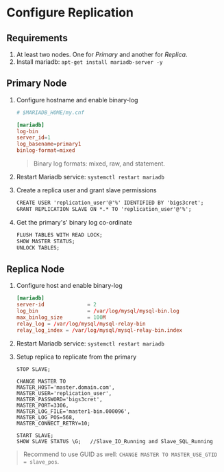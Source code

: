 # Configure Replication

## Requirements

1. At least two nodes. One for *Primary* and another for *Replica*.
2. Install mariadb: `apt-get install mariadb-server -y`

## Primary Node

1. Configure hostname and enable binary-log

    ```cnf
    # $MARIADB_HOME/my.cnf

    [mariadb]
    log-bin
    server_id=1
    log_basename=primary1
    binlog-format=mixed
    ```

    > Binary log formats: mixed, raw, and statement.

2. Restart Mariadb service: `systemctl restart mariadb`

3. Create a replica user and grant slave permissions

    ```txt
    CREATE USER 'replication_user'@'%' IDENTIFIED BY 'bigs3cret';
    GRANT REPLICATION SLAVE ON *.* TO 'replication_user'@'%';
    ```

4. Get the primary's' binary log co-ordinate

    ```txt
    FLUSH TABLES WITH READ LOCK;
    SHOW MASTER STATUS;
    UNLOCK TABLES;
    ```

## Replica Node

1. Configure host and enable binary-log

    ```cnf
    [mariadb]
    server-id              = 2
    log_bin                = /var/log/mysql/mysql-bin.log
    max_binlog_size        = 100M
    relay_log = /var/log/mysql/mysql-relay-bin
    relay_log_index = /var/log/mysql/mysql-relay-bin.index
    ```

2. Restart Mariadb service: `systemctl restart mariadb`

3. Setup replica to replicate from the primary

    ```mariadb
    STOP SLAVE;

    CHANGE MASTER TO
    MASTER_HOST='master.domain.com',
    MASTER_USER='replication_user',
    MASTER_PASSWORD='bigs3cret',
    MASTER_PORT=3306,
    MASTER_LOG_FILE='master1-bin.000096',
    MASTER_LOG_POS=568,
    MASTER_CONNECT_RETRY=10;

    START SLAVE;
    SHOW SLAVE STATUS \G;   //Slave_IO_Running and Slave_SQL_Running
    ```

> Recommend to use GUID as well: `CHANGE MASTER TO MASTER_USE_GTID = slave_pos`.
